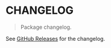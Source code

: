 # CHANGELOG

> Package changelog.

See [GitHub Releases](https://github.com/stdlib-js/stats-base-dists-triangular-mean/releases) for the changelog.